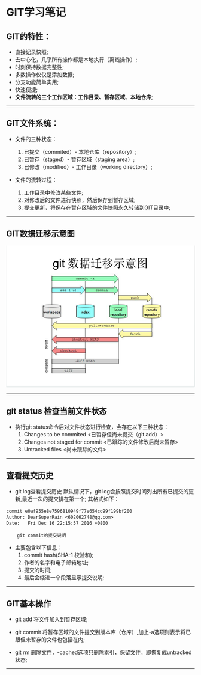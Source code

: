 # **GIT学习笔记**

## **GIT的特性**：
* 直接记录快照;
* 去中心化，几乎所有操作都是本地执行（离线操作）;
* 时刻保持数据完整性;
* 多数操作仅仅是添加数据;
* 分支功能简单实用;
* 快速便捷;
* **文件流转的三个工作区域：工作目录、暂存区域、本地仓库**;

***
## **GIT文件系统**：
* 文件的三种状态：
    1. 已提交（commited）- 本地仓库（repository）;
    2. 已暂存（staged）- 暂存区域（staging area）;
    3. 已修改（modified）- 工作目录（working directory）;

* 文件的流转过程：
    1. 工作目录中修改某些文件;
    2. 对修改后的文件进行快照，然后保存到暂存区域;
    3. 提交更新，将保存在暂存区域的文件快照永久转储到GIT目录中;

***
## **GIT数据迁移示意图**
![GIT数据迁移示意图](GIT.png)

***
## **git status 检查当前文件状态**
* 执行git status命令后对文件状态进行检查，会存在以下三种状态：
    1. Changes to be commited       <已暂存但尚未提交（git add）>
    2. Changes not staged for commit        <已跟踪的文件修改后尚未暂存>
    3. Untracked files      <尚未跟踪的文件>

***
## **查看提交历史**
* git log查看提交历史
默认情况下，git log会按照提交时间列出所有已提交的更新,最近一次的提交排在第一个;
其格式如下：
``` 
commit e0af955e8e7596810949f77e654cd99f199bf200
Author: DearSuperRain <602062748@qq.com>
Date:   Fri Dec 16 22:15:57 2016 +0800

    git commit的提交说明
```
* 主要包含以下信息：
    1. commit hash(SHA-1 校验和);
    2. 作者的名字和电子邮箱地址;
    3. 提交的时间;
    4. 最后会缩进一个段落显示提交说明;

***
## **GIT基本操作**
* git add
    将文件加入到暂存区域;

* git commit
    将暂存区域的文件提交到版本库（仓库）,加上-a选项则表示将已跟但未暂存的文件也包括在内;
* git rm
    删除文件，-cached选项只删除索引，保留文件，即恢复成untracked状态;

***
